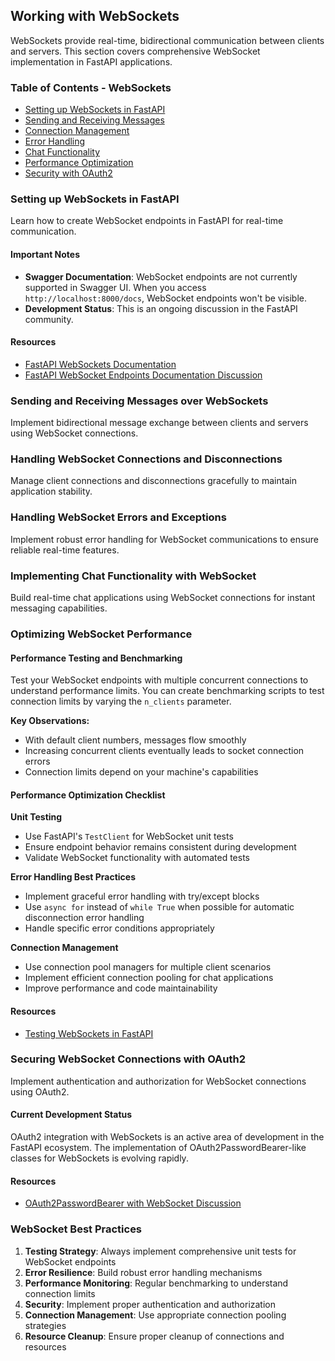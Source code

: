 ## Working with WebSockets

WebSockets provide real-time, bidirectional communication between clients and servers. This section covers comprehensive WebSocket implementation in FastAPI applications.

### Table of Contents - WebSockets
- [Setting up WebSockets in FastAPI](#setting-up-websockets-in-fastapi)
- [Sending and Receiving Messages](#sending-and-receiving-messages-over-websockets)
- [Connection Management](#handling-websocket-connections-and-disconnections)
- [Error Handling](#handling-websocket-errors-and-exceptions)
- [Chat Functionality](#implementing-chat-functionality-with-websocket)
- [Performance Optimization](#optimizing-websocket-performance)
- [Security with OAuth2](#securing-websocket-connections-with-oauth2)

### Setting up WebSockets in FastAPI

Learn how to create WebSocket endpoints in FastAPI for real-time communication.

#### Important Notes
- **Swagger Documentation**: WebSocket endpoints are not currently supported in Swagger UI. When you access `http://localhost:8000/docs`, WebSocket endpoints won't be visible.
- **Development Status**: This is an ongoing discussion in the FastAPI community.

#### Resources
- [FastAPI WebSockets Documentation](https://fastapi.tiangolo.com/advanced/websockets/)
- [FastAPI WebSocket Endpoints Documentation Discussion](https://github.com/tiangolo/fastapi/discussions/7713)

### Sending and Receiving Messages over WebSockets

Implement bidirectional message exchange between clients and servers using WebSocket connections.

### Handling WebSocket Connections and Disconnections

Manage client connections and disconnections gracefully to maintain application stability.

### Handling WebSocket Errors and Exceptions

Implement robust error handling for WebSocket communications to ensure reliable real-time features.

### Implementing Chat Functionality with WebSocket

Build real-time chat applications using WebSocket connections for instant messaging capabilities.

### Optimizing WebSocket Performance

#### Performance Testing and Benchmarking

Test your WebSocket endpoints with multiple concurrent connections to understand performance limits. You can create benchmarking scripts to test connection limits by varying the `n_clients` parameter.

**Key Observations:**
- With default client numbers, messages flow smoothly
- Increasing concurrent clients eventually leads to socket connection errors
- Connection limits depend on your machine's capabilities

#### Performance Optimization Checklist

**Unit Testing**
- Use FastAPI's `TestClient` for WebSocket unit tests
- Ensure endpoint behavior remains consistent during development
- Validate WebSocket functionality with automated tests

**Error Handling Best Practices**
- Implement graceful error handling with try/except blocks
- Use `async for` instead of `while True` when possible for automatic disconnection error handling
- Handle specific error conditions appropriately

**Connection Management**
- Use connection pool managers for multiple client scenarios
- Implement efficient connection pooling for chat applications
- Improve performance and code maintainability

#### Resources
- [Testing WebSockets in FastAPI](https://fastapi.tiangolo.com/advanced/testing-websockets/)

### Securing WebSocket Connections with OAuth2

Implement authentication and authorization for WebSocket connections using OAuth2.

#### Current Development Status
OAuth2 integration with WebSockets is an active area of development in the FastAPI ecosystem. The implementation of OAuth2PasswordBearer-like classes for WebSockets is evolving rapidly.

#### Resources
- [OAuth2PasswordBearer with WebSocket Discussion](https://github.com/tiangolo/fastapi/discussions/8983)

### WebSocket Best Practices

1. **Testing Strategy**: Always implement comprehensive unit tests for WebSocket endpoints
2. **Error Resilience**: Build robust error handling mechanisms
3. **Performance Monitoring**: Regular benchmarking to understand connection limits
4. **Security**: Implement proper authentication and authorization
5. **Connection Management**: Use appropriate connection pooling strategies
6. **Resource Cleanup**: Ensure proper cleanup of connections and resources

